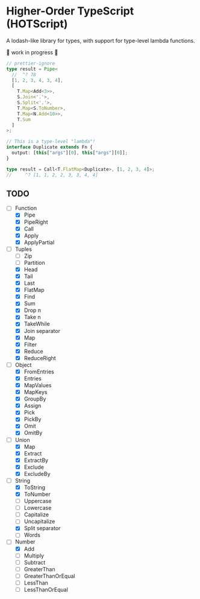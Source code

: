 # Higher-Order TypeScript (HOTScript)

A lodash-like library for types, with support for type-level lambda functions.

🚧 work in progress 🚧

```ts
// prettier-ignore
type result = Pipe<
  //  ^? 78
  [1, 2, 3, 4, 3, 4],
  [
    T.Map<Add<3>>,
    S.Join<'.'>,
    S.Split<'.'>,
    T.Map<S.ToNumber>,
    T.Map<N.Add<10>>,
    T.Sum
  ]
>;

// This is a type-level "lambda"!
interface Duplicate extends Fn {
  output: [this["args"][0], this["args"][0]];
}

type result = Call<T.FlatMap<Duplicate>, [1, 2, 3, 4]>;
//     ^? [1, 1, 2, 2, 3, 3, 4, 4]
```

## TODO

- [ ] Function
  - [x] Pipe
  - [x] PipeRight
  - [x] Call
  - [x] Apply
  - [x] ApplyPartial
- [ ] Tuples
  - [ ] Zip
  - [ ] Partition
  - [x] Head
  - [x] Tail
  - [x] Last
  - [x] FlatMap
  - [x] Find
  - [x] Sum
  - [x] Drop n
  - [x] Take n
  - [x] TakeWhile
  - [x] Join separator
  - [x] Map
  - [x] Filter
  - [x] Reduce
  - [x] ReduceRight
- [ ] Object
  - [x] FromEntries
  - [x] Entries
  - [x] MapValues
  - [x] MapKeys
  - [x] GroupBy
  - [x] Assign
  - [x] Pick
  - [x] PickBy
  - [x] Omit
  - [x] OmitBy
- [ ] Union
  - [x] Map
  - [x] Extract
  - [x] ExtractBy
  - [x] Exclude
  - [x] ExcludeBy
- [ ] String
  - [x] ToString
  - [x] ToNumber
  - [ ] Uppercase
  - [ ] Lowercase
  - [ ] Capitalize
  - [ ] Uncapitalize
  - [x] Split separator
  - [ ] Words
- [ ] Number
  - [x] Add
  - [ ] Multiply
  - [ ] Subtract
  - [ ] GreaterThan
  - [ ] GreaterThanOrEqual
  - [ ] LessThan
  - [ ] LessThanOrEqual
